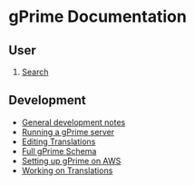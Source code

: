 # gPrime Documentation

User
----

1. [Search](https://github.com/GenealogyCollective/gprime/blob/master/docs/Search.md#search)

Development
------------

* [General development notes](Development.md)
* [Running a gPrime server](https://github.com/GenealogyCollective/gprime/blob/master/docs/RunningAServer.md#running-gprime-on-a-server)
* [Editing Translations](https://github.com/GenealogyCollective/gprime/blob/master/docs/Translations.md#translations)
* [Full gPrime Schema](http://htmlpreview.github.io/?https://github.com/GenealogyCollective/gprime/blob/master/docs/Schema.html)
* [Setting up gPrime on AWS](Setup_AWS_Service.md)
* [Working on Translations](Translations.md)
